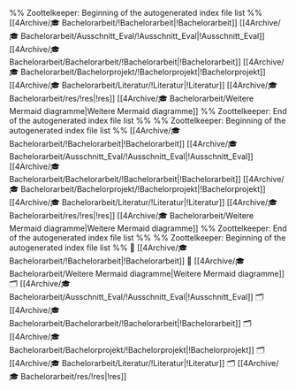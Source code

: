 %% Zoottelkeeper: Beginning of the autogenerated index file list  %%
 [[4Archive/🎓 Bachelorarbeit/!Bachelorarbeit|!Bachelorarbeit]]
 [[4Archive/🎓 Bachelorarbeit/Ausschnitt_Eval/!Ausschnitt_Eval|!Ausschnitt_Eval]]
 [[4Archive/🎓 Bachelorarbeit/Bachelorarbeit/!Bachelorarbeit|!Bachelorarbeit]]
 [[4Archive/🎓 Bachelorarbeit/Bachelorprojekt/!Bachelorprojekt|!Bachelorprojekt]]
 [[4Archive/🎓 Bachelorarbeit/Literatur/!Literatur|!Literatur]]
 [[4Archive/🎓 Bachelorarbeit/res/!res|!res]]
 [[4Archive/🎓 Bachelorarbeit/Weitere Mermaid diagramme|Weitere Mermaid diagramme]]
%% Zoottelkeeper: End of the autogenerated index file list  %%
%% Zoottelkeeper: Beginning of the autogenerated index file list  %%
 [[4Archive/🎓 Bachelorarbeit/!Bachelorarbeit|!Bachelorarbeit]]
 [[4Archive/🎓 Bachelorarbeit/Ausschnitt_Eval/!Ausschnitt_Eval|!Ausschnitt_Eval]]
 [[4Archive/🎓 Bachelorarbeit/Bachelorarbeit/!Bachelorarbeit|!Bachelorarbeit]]
 [[4Archive/🎓 Bachelorarbeit/Bachelorprojekt/!Bachelorprojekt|!Bachelorprojekt]]
 [[4Archive/🎓 Bachelorarbeit/Literatur/!Literatur|!Literatur]]
 [[4Archive/🎓 Bachelorarbeit/res/!res|!res]]
 [[4Archive/🎓 Bachelorarbeit/Weitere Mermaid diagramme|Weitere Mermaid diagramme]]
%% Zoottelkeeper: End of the autogenerated index file list  %%
%% Zoottelkeeper: Beginning of the autogenerated index file list  %%
📄 [[4Archive/🎓 Bachelorarbeit/!Bachelorarbeit|!Bachelorarbeit]]
📄 [[4Archive/🎓 Bachelorarbeit/Weitere Mermaid diagramme|Weitere Mermaid diagramme]]
🗂️ [[4Archive/🎓 Bachelorarbeit/Ausschnitt_Eval/!Ausschnitt_Eval|!Ausschnitt_Eval]]
🗂️ [[4Archive/🎓 Bachelorarbeit/Bachelorarbeit/!Bachelorarbeit|!Bachelorarbeit]]
🗂️ [[4Archive/🎓 Bachelorarbeit/Bachelorprojekt/!Bachelorprojekt|!Bachelorprojekt]]
🗂️ [[4Archive/🎓 Bachelorarbeit/Literatur/!Literatur|!Literatur]]
🗂️ [[4Archive/🎓 Bachelorarbeit/res/!res|!res]]

